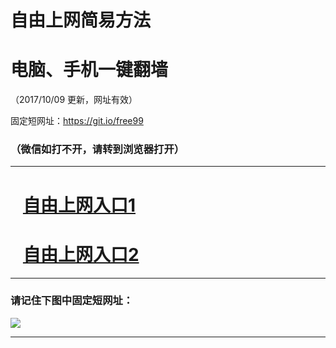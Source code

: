 ﻿# 自由上网简易方法

# 电脑、手机一键翻墙

（2017/10/09 更新，网址有效）

固定短网址：https://git.io/free99

### （微信如打不开，请转到浏览器打开）


***





# &nbsp;&nbsp; <a href="http://ft2172623356.fwq-tz-1001.info/fwqtz01.html?t=100900125221 " target="_blank">自由上网入口1</a>
# &nbsp;&nbsp; <a href="http://ft1857631608.fwq-tz-1002.info/fwqtz02.html?t=10090017188 " target="_blank">自由上网入口2</a>
***

### 请记住下图中固定短网址：

<img src="https://s3-us-west-2.amazonaws.com/fwq-1001/yjfq-20170905okok.png" /> 


***

